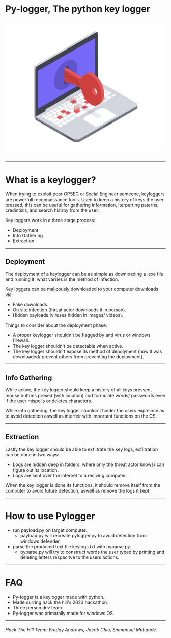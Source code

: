 # Py-logger, The python key logger

<div align="center"style="font-size:30px;">

![keyloggerImg](/Assets/KeyloggerImg.png "keyloggerImg")

</div>

---

# What is a keylogger?

When trying to exploit poor OPSEC or Social Engineer someone, keyloggers are powerfull reconnaissance tools. Used to keep a history of keys the user pressed, this can be useful for gathering information, iterperting paterns, credintials, and search histroy from the user. 

Key loggers work in a three stage process:
- Deployment
- Info Gathering
- Extraction
---
## Deployment
The deployment of a keylogger can be as simple as downloading a .exe file and running it, what varries is the method of infection. 

Key loggers can be malicously downloaded to your computer downloads via:

- Fake downloads.
- On site infection (threat actor downloads it in person).
- Hidden payloads (viruses hidden in images/ videos).

Things to consider about the deployment phase:

- A proper keylogger shouldn't be flagged by anti virus or windows firewall.
- The key logger shouldn't be detectable when active.
- The key logger shouldn't expose its method of depolyment (how it was downloaded/ prevent others from preventing the deployment).
---
## Info Gathering

While active, the key logger should keep a history of all keys pressed, mouse buttons presed (with location) and formulate words/ passwords even if the user mispells or deletes characters.

While info gathering, the key logger shouldn't hinder the users expreince as to avoid detection aswell as interfeir with important functions on the OS.

---
## Extraction

Lastly the key logger should be able to exfiltrate the key logs, exfiltration can be done in two ways:

- Logs are hidden deep in folders, where only the threat actor knows/ can figure out its location. 
- Logs are sent over the internet to a reciving computer.

When the key logger is done its functions, it should remove itself from the computer to avoid future detection, aswell as remove the logs it kept.

---
# How to use Pylogger
- run payload.py on target computer.
    - payload.py will recreate pylogger.py to avoid detection from windows defender.
- parse the produced text file keylogs.txt with pyparse.py.
    - pyparse.py will try to construct words the user typed by printing and deleting letters respecitve to the users actions.
---

# FAQ
- Py-logger is a keylogger made with python.
- Made durring hack the hill's 2023 hackathon.
- Three person dev team.
- Py-logger was primarally made for windows OS.
---
###### Hack The Hill Team: Freddy Andrews, Jacob Chiu, Emmanuel Mphande.